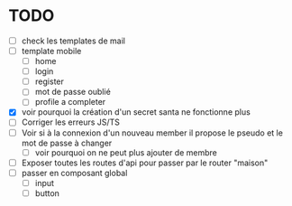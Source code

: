 # TODO


- [ ] check les templates de mail
- [ ] template mobile
  - [ ] home
  - [ ] login
  - [ ] register
  - [ ] mot de passe oublié
  - [ ] profile a completer
- [x] voir pourquoi la création d'un secret santa ne fonctionne plus
- [ ] Corriger les erreurs JS/TS
- [ ] Voir si à la connexion d'un nouveau member il propose le pseudo et le mot de passe à changer
  - [ ] voir pourquoi on ne peut plus ajouter de membre
- [ ] Exposer toutes les routes d'api pour passer par le router "maison"
- [ ] passer en composant global
  - [ ] input
  - [ ] button